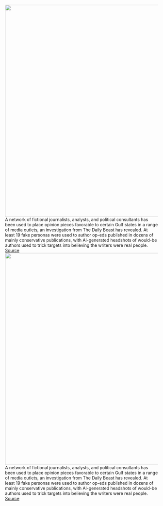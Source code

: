 <img src='https://cdn.vox-cdn.com/thumbor/n3M55dT4nSmdWUCwzSLKsRAUV7Q=/0x0:3049x2048/1200x800/filters:focal(1282x781:1768x1267)/cdn.vox-cdn.com/uploads/chorus_image/image/67025674/fake_ai_faces.0.png' width='700px' /><br/>
A network of fictional journalists, analysts, and political consultants has been used to place opinion pieces favorable to certain Gulf states in a range of media outlets, an investigation from The Daily Beast has revealed. At least 19 fake personas were used to author op-eds published in dozens of mainly conservative publications, with AI-generated headshots of would-be authors used to trick targets into believing the writers were real people.
<a href='https://www.theverge.com/2020/7/7/21315861/ai-generated-headshots-profile-pictures-fake-journalists-daily-beast-investigation'> Source <a/><img src='https://cdn.vox-cdn.com/thumbor/n3M55dT4nSmdWUCwzSLKsRAUV7Q=/0x0:3049x2048/1200x800/filters:focal(1282x781:1768x1267)/cdn.vox-cdn.com/uploads/chorus_image/image/67025674/fake_ai_faces.0.png' width='700px' /><br/>
A network of fictional journalists, analysts, and political consultants has been used to place opinion pieces favorable to certain Gulf states in a range of media outlets, an investigation from The Daily Beast has revealed. At least 19 fake personas were used to author op-eds published in dozens of mainly conservative publications, with AI-generated headshots of would-be authors used to trick targets into believing the writers were real people.
<a href='https://www.theverge.com/2020/7/7/21315861/ai-generated-headshots-profile-pictures-fake-journalists-daily-beast-investigation'> Source <a/>